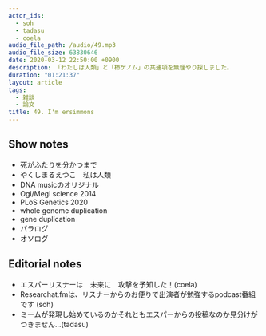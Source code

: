 ```yaml
---
actor_ids:
  - soh
  - tadasu
  - coela
audio_file_path: /audio/49.mp3
audio_file_size: 63830646
date: 2020-03-12 22:50:00 +0900
description: 「わたしは人類」と「柿ゲノム」の共通項を無理やり探しました。
duration: "01:21:37"
layout: article
tags: 
  - 雑談
  - 論文
title: 49. I'm ersimmons
---
```


## Show notes
- 死がふたりを分かつまで
- やくしまるえつこ　私は人類
- DNA musicのオリジナル
- Ogi/Megi science 2014
- PLoS Genetics 2020
- whole genome duplication
- gene duplication
- パラログ
- オソログ

## Editorial notes
- エスパーリスナーは　未来に　攻撃を予知した！(coela)
- Researchat.fmは、リスナーからのお便りで出演者が勉強するpodcast番組です (soh)
- ミームが発現し始めているのかそれともエスパーからの投稿なのか見分けがつきません...(tadasu)

